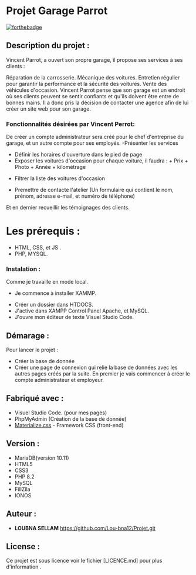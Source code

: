 # Projet Garage Parrot 

[![forthebadge](https://forthebadge.com/images/badges/built-with-love.svg)](https://forthebadge.com)

## Description du projet : 

Vincent Parrot, a ouvert son propre garage, il propose ses services à ses clients :

Réparation de la carrosserie.
Mécanique des voitures.
Entretien régulier pour garantir la performance et la sécurité des voitures.
Vente des véhicules d'occasion.
Vincent Parrot pense que son garage est un endroit où ses clients peuvent se sentir confiants et qu'ils doivent être entre de bonnes mains. Il a donc pris la décision de contacter une agence afin de lui créer un site web pour son garage.
### Fonctionnalités désirées par Vincent Perrot: 
De créer un compte administrateur sera créé pour le chef d'entreprise du garage, et un autre compte pour ses employés.
-Présenter les services
* Définir les horaires d'ouverture dans le pied de page
* Exposer les voitures d'occasion pour chaque voiture, il faudra : 
      + Prix 
      + Photo 
      + Année 
      + kilométrage 
  
- Filtrer la liste des voitures d'occasion 
* Premettre de contacte l'atelier (Un formulaire qui contient le nom, prénom, adresse e-mail, et numéro de téléphone)

Et en dernier recueillir les témoignages des clients. 

# Les prérequis : 
- HTML, CSS, et JS . 
- PHP, MYSQL. 

### Instalation : 
Comme je travaille en mode local.
- Je commence à installer XAMMP.
* Créer un dossier dans HTDOCS.
* J'active dans XAMPP Control Panel Apache, et MySQL. 
* J'ouvre mon éditeur de texte Visuel Studio Code. 

## Démarage : 
Pour lancer le projet : 
- Créer la base de donnée 
- Créer une page de connexion qui relie la base de données avec les autres pages créés par la suite.
  En premier je vais commencer à créer le compte administrateur et employeur.

## Fabriqué avec : 
- Visuel Studio Code. (pour mes pages)
- PhpMyAdmin (Création de la base de donnée) 
- [Materialize.css](http://materializecss.com) - Framework CSS (front-end) 


## Version :
- MariaDB(version 10.11) 
- HTML5
- CSS3
- PHP 8.2 
- MySQL
- FillZila
- IONOS

## Auteur : 
* **LOUBNA SELLAM** https://github.com/Lou-bna12/Projet.git

## License : 
Ce projet est sous licence voir le fichier [LICENCE.md] pour plus d'information . 
